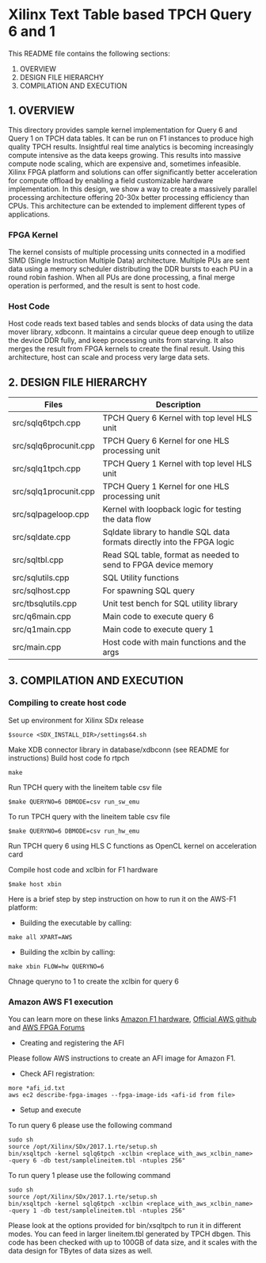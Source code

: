 Xilinx Text Table based TPCH Query 6 and 1
==========================================

This README file contains the following sections:
  1. OVERVIEW
  2. DESIGN FILE HIERARCHY  
  3. COMPILATION AND EXECUTION

## 1. OVERVIEW
This directory provides sample kernel implementation for Query 6 and Query 1 on TPCH data tables. It can be run on F1 instances to produce high quality TPCH results.
Insightful real time analytics is becoming increasingly compute intensive as the data keeps growing. This results into massive compute node scaling, which are expensive and, sometimes infeasible. Xilinx FPGA platform and solutions can offer significantly better acceleration for compute offload by enabling a field customizable hardware implementation. In this design, we show a way to create a massively parallel processing architecture offering 20-30x better processing efficiency than CPUs. This architecture can be extended to implement different types of applications.

### FPGA Kernel
The kernel consists of multiple processing units connected in a modified SIMD (Single Instruction Multiple Data) architecture. Multiple PUs are sent data using a memory scheduler distributing the DDR bursts to each PU in a round robin fashion. When all PUs are done processing, a final merge operation is performed, and the result is sent to host code.

### Host Code
Host code reads text based tables and sends blocks of data using the data mover library, xdbconn. It maintains a circular queue deep enough to utilize the device DDR fully, and keep processing units from starving. It also merges the result from FPGA kernels to create the final result. Using this architecture, host can scale and process very large data sets.

## 2. DESIGN FILE HIERARCHY

Files                 | Description
----------------------|----------------------------------------------------------------------------
src/sqlq6tpch.cpp     | TPCH Query 6 Kernel with top level HLS unit
src/sqlq6procunit.cpp | TPCH Query 6 Kernel for one HLS processing unit
src/sqlq1tpch.cpp     | TPCH Query 1 Kernel with top level HLS unit
src/sqlq1procunit.cpp | TPCH Query 1 Kernel for one HLS processing unit
src/sqlpageloop.cpp   | Kernel with loopback logic for testing the data flow
src/sqldate.cpp       | Sqldate library to handle SQL data formats directly into the FPGA logic
src/sqltbl.cpp        | Read SQL table, format as needed to send to FPGA device memory
src/sqlutils.cpp      | SQL Utility functions
src/sqlhost.cpp       | For spawning SQL query 
src/tbsqlutils.cpp    | Unit test bench for SQL utility library
src/q6main.cpp        | Main code to execute query 6
src/q1main.cpp        | Main code to execute query 1
src/main.cpp          | Host code with main functions and the args


## 3. COMPILATION AND EXECUTION

### Compiling to create host code
Set up environment for Xilinx SDx release
```
$source <SDX_INSTALL_DIR>/settings64.sh
```
Make XDB connector library in database/xdbconn (see README for instructions)
Build host code fo rtpch
```
make
```
Run TPCH query with the lineitem table csv file
```
$make QUERYNO=6 DBMODE=csv run_sw_emu
```
To run TPCH query with the lineitem table csv file
```
$make QUERYNO=6 DBMODE=csv run_hw_emu
```
Run TPCH query 6 using HLS C functions as OpenCL kernel on acceleration card

Compile host code and xclbin for F1 hardware
```
$make host xbin
```
Here is a brief step by step instruction on how to run it on the AWS-F1 platform:

* Building the executable by calling:
```
make all XPART=AWS
```
* Building the xclbin by calling:
```
make xbin FLOW=hw QUERYNO=6
```
Chnage queryno to 1 to create the xclbin for query 6

### Amazon AWS F1 execution

You can learn more on these links [Amazon F1 hardware](https://aws.amazon.com/ec2/instance-types/f1), [Official AWS github](https://github.com/aws/aws-fpga) and [AWS FPGA Forums](https://forums.aws.amazon.com/forum.jspa?forumID=243&start=0)

* Creating and registering the AFI

Please follow AWS instructions to create an AFI image for Amazon F1.

* Check AFI registration:

```
more *afi_id.txt
aws ec2 describe-fpga-images --fpga-image-ids <afi-id from file>
```
* Setup and execute

To run query 6 please use the following command 
```
sudo sh
source /opt/Xilinx/SDx/2017.1.rte/setup.sh
bin/xsqltpch -kernel sqlq6tpch -xclbin <replace_with_aws_xclbin_name>  -query 6 -db test/samplelineitem.tbl -ntuples 256"
```
To run query 1 please use the following command 
```
sudo sh
source /opt/Xilinx/SDx/2017.1.rte/setup.sh
bin/xsqltpch -kernel sqlq6tpch -xclbin <replace_with_aws_xclbin_name>  -query 1 -db test/samplelineitem.tbl -ntuples 256"
```
Please look at the options provided for bin/xsqltpch to run it in different modes. You can feed in larger lineitem.tbl generated by TPCH dbgen. This code has been checked with up to 100GB of data size, and it scales with the data design for TBytes of data sizes as well.




